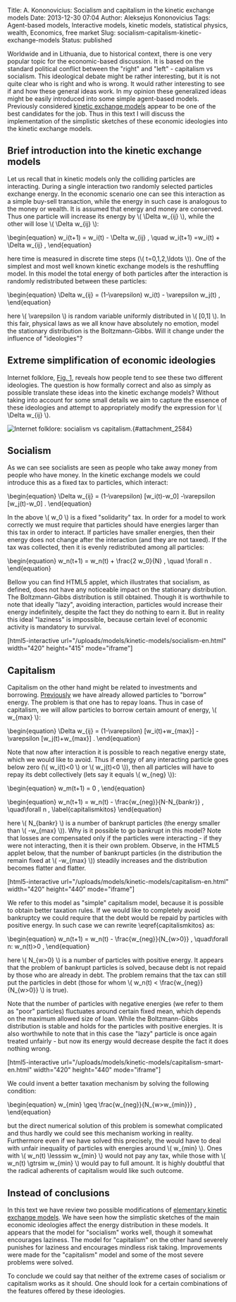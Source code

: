 Title: A. Kononovicius: Socialism and capitalism in the kinetic exchange models
Date: 2013-12-30 07:04
Author: Aleksejus Kononovicius
Tags: Agent-based models, Interactive models, kinetic models, statistical physics, wealth, Economics, free market
Slug: socialism-capitalism-kinetic-exchange-models
Status: published

Worldwide and in Lithuania, due to historical
context, there is one very popular topic for the economic-based
discussion. It is based on the standard political conflict between the
"right" and "left" - capitalism vs socialism. This ideological debate
might be rather interesting, but it is not quite clear who is right and
who is wrong. It would rather interesting to see if and how these
general ideas work. In my opinion these generalized ideas might be
easily introduced into some simple agent-based models. Previously
considered [kinetic exchange
models](/elementary-kinetic-exchange-models)
appear to be one of the best candidates for the job. Thus in this text I
will discuss the implementation of the simplistic sketches of these
economic ideologies into the kinetic exchange
models.<!--more-->

Brief introduction into the kinetic exchange models
---------------------------------------------------

Let us recall that in kinetic models only the colliding particles are
interacting. During a single interaction two randomly selected particles
exchange energy. In the economic scenario one can see this interaction
as a simple buy-sell transaction, while the energy in such case is
analogous to the money or wealth. It is assumed that energy and money
are conserved. Thus one particle will increase its energy by \\\( \Delta w\_{ij} \\\), while the other will lose \\\(  \Delta w\_{ij} \\\):


\begin{equation}
 w\_i(t+1) = w\_i(t) - \Delta w\_{ij} , \quad w\_i(t+1) =w\_i(t) + \Delta w\_{ij} , 
\end{equation}


here time is measured in discrete time steps (\\\(  t=0,1,2,\ldots \\\)). One of the simplest and most well known kinetic exchange
models is the reshuffling model. In this model the total energy of both
particles after the interaction is randomly redistributed between these
particles:


\begin{equation}
 \Delta w\_{ij} = (1-\varepsilon) w\_i(t) - \varepsilon w\_j(t) , 
\end{equation}


here \\\(  \varepsilon \\\) is random variable uniformly distributed in
\\\(  \[0,1\] \\\). In this fair, physical laws as we all know have
absolutely no emotion, model the stationary distribution is the
Boltzmann-Gibbs. Will it change under the influence of "ideologies"?

Extreme simplification of economic ideologies
---------------------------------------------

Internet folklore, [Fig. 1](#attachment_2584), reveals how people tend
to see these two different ideologies. The question is how formally
correct and also as simply as possible translate these ideas into the
kinetic exchange models? Without taking into account for some small
details we aim to capture the essence of these ideologies and attempt to
appropriately modify the expression for \\\(  \Delta w\_{ij} \\\).

![Internet folklore: socialism vs
capitalism.](/uploads/2013/socialism-vs-capitalism.jpg "
Internet folklore on the economic ideologies (taken form
[politifake.org](http://politifake.org))."){#attachment_2584} 

Socialism
---------

As we can see socialists are seen as people who take away money from
people who have money. In the kinetic exchange models we could introduce
this as a fixed tax to particles, which interact:


\begin{equation}
 \Delta w\_{ij} = (1-\varepsilon) \[w\_i(t)-w\_0\] -\varepsilon \[w\_j(t)-w\_0\] . 
\end{equation}


In the above \\\(  w\_0 \\\) is a fixed "solidarity" tax. In order for a
model to work correctly we must require that particles should have
energies larger than this tax in order to interact. If particles have
smaller energies, then their energy does not change after the
interaction (and they are not taxed). If the tax was collected, then it
is evenly redistributed among all particles:


\begin{equation}
 w\_n(t+1) = w\_n(t) + \frac{2 w\_0}{N} , \quad \forall n .
\end{equation}


Bellow you can find HTML5 applet, which illustrates that socialism, as
defined, does not have any noticeable impact on the stationary
distribution. The Boltzmann-Gibbs distribution is still obtained. Though
it is worthwhile to note that ideally "lazy", avoiding interaction,
particles would increase their energy indefinitely, despite the fact
they do nothing to earn it. But in reality this ideal "laziness" is
impossible, because certain level of economic activity is mandatory to
survival.

[html5-interactive
url="/uploads/models/kinetic-models/socialism-en.html"
width="420" height="415" mode="iframe"]

Capitalism
----------

Capitalism on the other hand might be related to investments and
borrowing.
[Previously](/elementary-kinetic-exchange-models "Elementary kinetic models")
we have already allowed particles to "borrow" energy. The problem is
that one has to repay loans. Thus in case of capitalism, we will allow
particles to borrow certain amount of energy, \\\(  w\_{max} \\\):


\begin{equation}
 \Delta w\_{ij} = (1-\varepsilon) \[w\_i(t)+w\_{max}\] -\varepsilon \[w\_j(t)+w\_{max}\] . 
\end{equation}


Note that now after interaction it is possible to reach negative energy
state, which we would like to avoid. Thus if energy of any interacting
particle goes below zero (\\\(  w\_i(t)&lt;0 \\\) or \\\( w\_j(t)&lt;0 \\\)), then all particles will have to repay its debt
collectively (lets say it equals \\\(  w\_{neg} \\\)):


\begin{equation}
 w\_m(t+1) = 0 , 
\end{equation}



\begin{equation}
 w\_n(t+1) = w\_n(t) - \frac{w\_{neg}}{N-N\_{bankr}} , \quad\forall n , \label{capitalismkitos}
\end{equation}


here \\\(  N\_{bankr} \\\) is a number of bankrupt particles (the energy
smaller than \\\(  -w\_{max} \\\)). Why is it possible to go bankrupt in
this model? Note that losses are compensated only if the particles were
interacting - if they were not interacting, then it is their own
problem. Observe, in the HTML5 applet below, that the number of
bankrupt particles (in the distribution the remain fixed at \\\( -w\_{max} \\\)) steadily increases and the distribution becomes flatter and
flatter.

[html5-interactive
url="/uploads/models/kinetic-models/capitalism-en.html"
width="420" height="440" mode="iframe"]

We refer to this model as "simple" capitalism model, because it is
possible to obtain better taxation rules. If we would like to completely
avoid bankruptcy we could require that the debt would be repaid by
particles with positive energy. In such case we can rewrite
\eqref{capitalismkitos} as:


\begin{equation}
 w\_n(t+1) = w\_n(t) - \frac{w\_{neg}}{N\_{w&gt;0}} , \quad\forall n: w\_n(t)&gt;0 , 
\end{equation}


here \\\(  N\_{w&gt;0} \\\) is a number of particles with positive
energy. It appears that the problem of bankrupt particles is solved,
because debt is not repaid by those who are already in debt. The problem
remains that the tax can still put the particles in debt (those for whom
\\\(  w\_n(t) &lt; \frac{w\_{neg}}{N\_{w&gt;0}} \\\) is true).

Note that the number of particles with negative energies (we refer to
them as "poor" particles) fluctuates around certain fixed mean, which
depends on the maximum allowed size of loan. While the Boltzmann-Gibbs
distribution is stable and holds for the particles with positive
energies. It is also worthwhile to note that in this case the "lazy"
particle is once again treated unfairly - but now its energy would
decrease despite the fact it does nothing wrong.

[html5-interactive
url="/uploads/models/kinetic-models/capitalism-smart-en.html"
width="420" height="440" mode="iframe"]

We could invent a better taxation mechanism by solving the following
condition:


\begin{equation}
 w\_{min} \geq \frac{w\_{neg}}{N\_{w&gt;w\_{min}}} , 
\end{equation}


but the direct numerical solution of this problem is somewhat
complicated and thus hardly we could see this mechanism working in
reality. Furthermore even if we have solved this precisely, the would
have to deal with unfair inequality of particles with energies around
\\\(  w\_{min} \\\). Ones with \\\(  w\_n(t) \lesssim w\_{min} \\\) would
not pay any tax, while those with \\\(  w\_n(t) \gtrsim w\_{min} \\\)
would pay to full amount. It is highly doubtful that the radical
adherents of capitalism would like such outcome.

Instead of conclusions
----------------------

In this text we have review two possible modifications of [elementary
kinetic exchange
models](/elementary-kinetic-exchange-models "Elementary kinetic exchange models").
We have seen how the simplistic sketches of the main economic
ideologies affect the energy distribution in these models. It appears
that the model for "socialism" works well, though it somewhat encourages
laziness. The model for "capitalism" on the other hand severely punishes
for laziness and encourages mindless risk taking. Improvements were made
for the "capitalism" model and some of the most severe problems were
solved.

To conclude we could say that neither of the extreme cases of socialism
or capitalism works as it should. One should look for a certain
combinations of the features offered by these ideologies.

